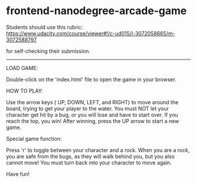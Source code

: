 frontend-nanodegree-arcade-game
===============================

Students should use this rubric: https://www.udacity.com/course/viewer#!/c-ud015/l-3072058665/m-3072588797

for self-checking their submission.

-------------------------------
LOAD GAME:

Double-click on the 'index.html' file to open the game in your browser.

HOW TO PLAY:

Use the arrow keys ( UP, DOWN, LEFT, and RIGHT) to move around the board, trying to get your player to the water.
You must NOT let your character get hit by a bug, or you will lose and have to start over.
If you reach the top, you win! After winning, press the UP arrow to start a new game.

Special game function:

Press 'r' to toggle between your character and a rock.
When you are a rock, you are safe from the bugs, as they will walk behind you, but you also cannot move!
You must turn back into your character to move again.

Have fun!

